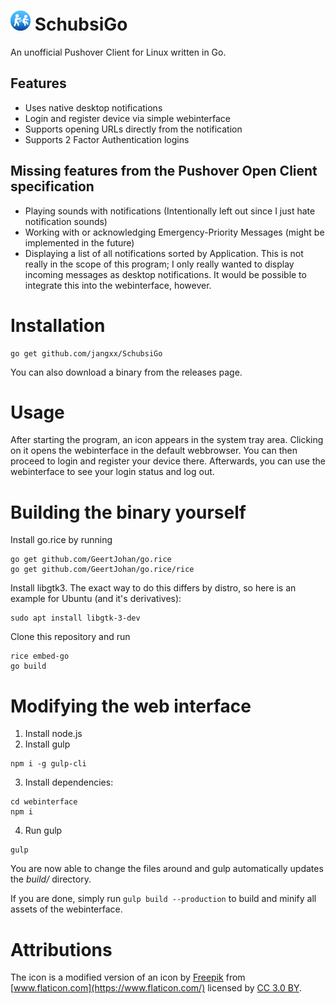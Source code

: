 # ![Icon](./icon/icon_32.png) SchubsiGo
An unofficial Pushover Client for Linux written in Go.

## Features

- Uses native desktop notifications
- Login and register device via simple webinterface
- Supports opening URLs directly from the notification
- Supports 2 Factor Authentication logins

## Missing features from the Pushover Open Client specification

- Playing sounds with notifications (Intentionally left out since I just hate notification sounds)
- Working with or acknowledging Emergency-Priority Messages (might be implemented in the future)
- Displaying a list of all notifications sorted by Application. This is not really in the scope of this program; I only really wanted to display incoming messages as desktop notifications. It would be possible to integrate this into the webinterface, however.

# Installation

    go get github.com/jangxx/SchubsiGo

You can also download a binary from the releases page.

# Usage

After starting the program, an icon appears in the system tray area.
Clicking on it opens the webinterface in the default webbrowser.
You can then proceed to login and register your device there.
Afterwards, you can use the webinterface to see your login status and log out.

# Building the binary yourself

Install go.rice by running

    go get github.com/GeertJohan/go.rice
    go get github.com/GeertJohan/go.rice/rice

Install libgtk3. The exact way to do this differs by distro, so here is an example for Ubuntu (and it's derivatives):

    sudo apt install libgtk-3-dev

Clone this repository and run

    rice embed-go
    go build

# Modifying the web interface

1. Install node.js
2. Install gulp
```
npm i -g gulp-cli
```
3. Install dependencies:
```
cd webinterface
npm i
```
4. Run gulp
```
gulp
```

You are now able to change the files around and gulp automatically updates the _build/_ directory.

If you are done, simply run `gulp build --production` to build and minify all assets of the webinterface.

# Attributions

The icon is a modified version of an icon by [Freepik](https://www.freepik.com/) from [www.flaticon.com](https://www.flaticon.com/) licensed by [CC 3.0 BY](http://creativecommons.org/licenses/by/3.0/").
